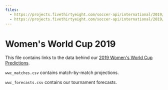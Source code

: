 ```yaml
---
files:
  - https://projects.fivethirtyeight.com/soccer-api/international/2019/wwc_matches.csv
  - https://projects.fivethirtyeight.com/soccer-api/international/2019/wwc_forecasts.csv
---
```

# Women's World Cup 2019

This file contains links to the data behind our [2019 Women's World Cup Predictions](https://projects.fivethirtyeight.com/2019-womens-world-cup-predictions/).

`wwc_matches.csv` contains match-by-match projections.

`wwc_forecasts.csv` contains our tournament forecasts.
